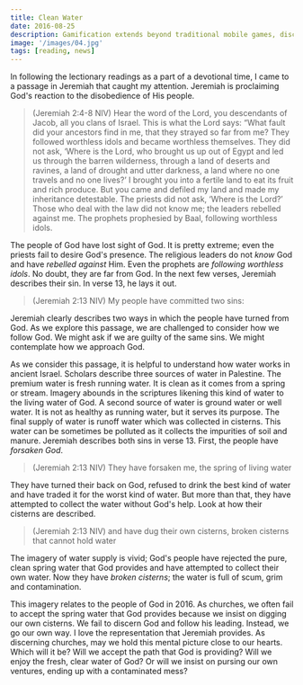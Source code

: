 ```yaml
---
title: Clean Water
date: 2016-08-25
description: Gamification extends beyond traditional mobile games, discovering innovative strategies to incorporate game-like elements into non-gaming apps for enhanced
image: '/images/04.jpg'
tags: [reading, news]
---
```

 
In following the lectionary readings as a part of a devotional time, I came to a passage in Jeremiah that caught my attention. Jeremiah is proclaiming God's reaction to the disobedience of His people. 

>(Jeremiah 2:4-8 NIV) Hear the word of the Lord, you descendants of Jacob, all you clans of Israel. This is what the Lord says: “What fault did your ancestors find in me, that they strayed so far from me? They followed worthless idols and became worthless themselves. They did not ask, ‘Where is the Lord, who brought us up out of Egypt and led us through the barren wilderness, through a land of deserts and ravines, a land of drought and utter darkness, a land where no one travels and no one lives?’ I brought you into a fertile land to eat its fruit and rich produce. But you came and defiled my land and made my inheritance detestable. The priests did not ask, ‘Where is the Lord?’ Those who deal with the law did not know me; the leaders rebelled against me. The prophets prophesied by Baal, following worthless idols.

The people of God have lost sight of God. It is pretty extreme; even the priests fail to desire God's presence. The religious leaders do not *know* God and have *rebelled against* Him. Even the prophets are *following worthless idols*. No doubt, they are far from God. In the next few verses, Jeremiah describes their sin. In verse 13, he lays it out.

>(Jeremiah 2:13 NIV) My people have committed two sins: 

Jeremiah clearly describes two ways in which the people have turned from God. As we explore this passage, we are challenged to consider how we follow God. We might ask if we are guilty of the same sins. We might contemplate how we approach God.

As we consider this passage, it is helpful to understand how water works in ancient Israel. Scholars describe three sources of water in Palestine. The premium water is fresh running water. It is clean as it comes from a spring or stream. Imagery abounds in the scriptures likening this kind of water to the living water of God. A second source of water is ground water or well water. It is not as healthy as running water, but it serves its purpose. The final supply of water is runoff water which was collected in cisterns. This water can be sometimes be polluted as it collects the impurities of soil and manure. Jeremiah describes both sins in verse 13. First, the people have *forsaken God*.

>(Jeremiah 2:13 NIV) They have forsaken me, the spring of living water 

They have turned their back on God, refused to drink the best kind of water and have traded it for the worst kind of water. But more than that, they have attempted to collect the water without God's help. Look at how their cisterns are described.

>(Jeremiah 2:13 NIV) and have dug their own cisterns, broken cisterns that cannot hold water

The imagery of water supply is vivid; God's people have rejected the pure, clean spring water that God provides and have attempted to collect their own water. Now they have *broken cisterns*; the water is full of scum, grim and contamination. 

This imagery relates to the people of God in 2016. As churches, we often fail to accept the spring water that God provides because we insist on digging our own cisterns. We fail to discern God and follow his leading. Instead, we go our own way. I love the representation that Jeremiah provides. As discerning churches, may we hold this mental picture close to our hearts. Which will it be? Will we accept the path that God is providing? Will we enjoy the fresh, clear water of God? Or will we insist on pursing our own ventures, ending up with a contaminated mess?


